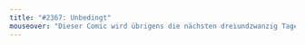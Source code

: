```yaml
---
title: "#2367: Unbedingt"
mouseover: "Dieser Comic wird übrigens die nächsten dreiundzwanzig Tage wiederholt werden."
---
```


